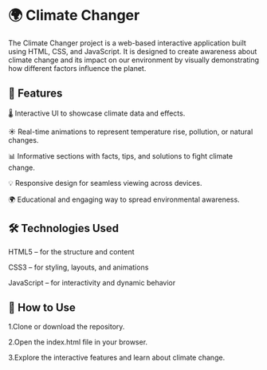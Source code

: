 # 🌍 Climate Changer

The Climate Changer project is a web-based interactive application built using HTML, CSS, and JavaScript. It is designed to create awareness about climate change and its impact on our environment by visually demonstrating how different factors influence the planet.

## 🔧 Features

🌡️ Interactive UI to showcase climate data and effects.

☀️ Real-time animations to represent temperature rise, pollution, or natural changes.

📊 Informative sections with facts, tips, and solutions to fight climate change.

💡 Responsive design for seamless viewing across devices.

🌍 Educational and engaging way to spread environmental awareness.

## 🛠️ Technologies Used

HTML5 – for the structure and content

CSS3 – for styling, layouts, and animations

JavaScript – for interactivity and dynamic behavior

## 🚀 How to Use

1.Clone or download the repository.

2.Open the index.html file in your browser.

3.Explore the interactive features and learn about climate change.

